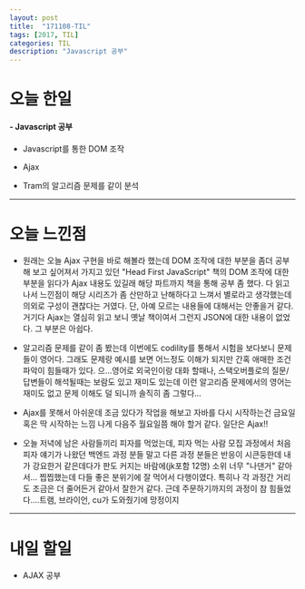 ```yaml
---
layout: post
title:  "171108-TIL"
tags: [2017, TIL]
categories: TIL
description: "Javascript 공부"
---
```


오늘 한일
========

#### - Javascript 공부

  - Javascript를 통한 DOM 조작

  - Ajax

- Tram의 알고리즘 문제를 같이 분석

---

오늘 느낀점
==========

- 원래는 오늘 Ajax 구현을 바로 해볼라 했는데 DOM 조작에 대한 부분을 좀더 공부 해 보고 싶어져서 가지고 있던 "Head First JavaScript" 책의 DOM 조작에 대한 부분을 읽다가 Ajax 내용도 있길래 해당 파트까지 책을 통해 공부 좀 했다. 다 읽고 나서 느낀점이 해당 시리즈가 좀 산만하고 난해하다고 느껴서 별로라고 생각했는데 의외로 구성이 괜찮다는 거였다. 단, 아예 모르는 내용들에 대해서는 안좋을거 같다. 거기다 Ajax는 열심히 읽고 보니 옛날 책이여서 그런지 JSON에 대한 내용이 없었다. 그 부분은 아쉽다.

- 알고리즘 문제를 같이 좀 봤는데 이번에도 codility를 통해서 시험을 보다보니 문제들이 영어다. 그래도 문제랑 예시를 보면 어느정도 이해가 되지만 간혹 애매한 조건 파악이 힘들때가 있다. 으...영어로 외국인이랑 대화 할때나, 스택오버플로의 질문/답변들이 해석될때는 보람도 있고 재미도 있는데 이런 알고리즘 문제에서의 영어는 재미도 없고 문제 이해도 덜 되니까 솔직히 좀 그렇다...

- Ajax를 못해서 아쉬운데 조금 있다가 작업을 해보고 자바를 다시 시작하는건 금요일 혹은 딱 시작하는 느낌 나게 다음주 월요일쯤 해야 할거 같다. 일단은 Ajax!!

- 오늘 저녁에 남은 사람들끼리 피자를 먹었는데, 피자 먹는 사람 모집 과정에서 처음 피자 얘기가 나왔던 백엔드 과정 분들 말고 다른 과정 분들은 반응이 시큰둥한데 내가 강요한거 같은데다가 판도 커지는 바람에(jk포함 12명) 소위 너무 "나댄거" 같아서... 찝찝했는데 다들 좋은 분위기에 잘 먹어서 다행이였다. 특히나 각 과정간 거리도 조금은 더 줄어든거 같아서 잘한거 같다. 근데 주문하기까지의 과정이 참 힘들었다....트램, 브라이언, cu가 도와줬기에 망정이지

---

내일 할일
=========

- AJAX 공부
